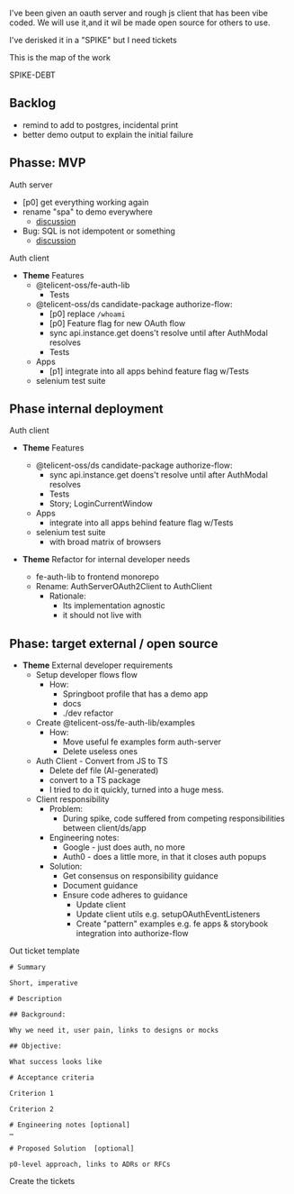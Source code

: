 I've been given an oauth server and rough js client that has been vibe coded.
We will use it,and it wil be made open source for others to use.

 I've derisked it in a "SPIKE" but I need tickets

This is the map of the work


SPIKE-DEBT

Backlog
-------

- remind to add to postgres, incidental print
- better demo output to explain the initial failure

## Phasse: MVP

Auth server
*   [p0] get everything working again
*   rename "spa" to demo everywhere
    *   [discussion](https://github.com/Telicent-io/auth-server/pull/31#discussion_r2387135096)
*   Bug: SQL is not idempotent or something
    *   [discussion](https://github.com/Telicent-io/auth-server/pull/31#discussion_r2402462426)
        

Auth client
*   **Theme** Features
    *   @telicent-oss/fe-auth-lib
        *   Tests
    *   @telicent-oss/ds candidate-package authorize-flow:
        *   [p0] replace `/whoami`
        *   [p0] Feature flag for new OAuth flow
        *   sync api.instance.get doens't resolve until after AuthModal resolves
        *   Tests
    *   Apps
        *   [p1] integrate into all apps behind feature flag w/Tests
    *   selenium test suite
            

## Phase internal deployment

Auth client
*   **Theme** Features
    *   @telicent-oss/ds candidate-package authorize-flow:
        *   sync api.instance.get doens't resolve until after AuthModal resolves
        *   Tests
        *   Story; LoginCurrentWindow
    *   Apps
        *   integrate into all apps behind feature flag w/Tests
    *   selenium test suite
        *   with broad matrix of browsers
            
*   **Theme** Refactor for internal developer needs
    *   fe-auth-lib to frontend monorepo
    *   Rename: AuthServerOAuth2Client to AuthClient
        *   Rationale:
            *   Its implementation agnostic
            *   it should not live with


## Phase: target external / open source

*   **Theme** External developer requirements
    *   Setup developer flows flow
        *   How:
            *   Springboot profile that has a demo app
            *   docs
            *   ./dev refactor
    *   Create @telicent-oss/fe-auth-lib/examples
        *   How:
            *   Move useful fe examples form auth-server
            *   Delete useless ones
    *   Auth Client - Convert from JS to TS
        *   Delete def file (AI-generated)
        *   convert to a TS package
        *   I tried to do it quickly, turned into a huge mess.
    *   Client responsibility
        *   Problem:
            *   During spike, code suffered from competing responsibilities between client/ds/app
        *   Engineering notes:
            *   Google - just does auth, no more
            *   Auth0 - does a little more, in that it closes auth popups
        *   Solution:
            *   Get consensus on responsibility guidance
            *   Document guidance
            *   Ensure code adheres to guidance
                *   Update client
                *   Update client utils e.g. setupOAuthEventListeners
                *   Create "pattern" examples e.g. fe apps & storybook integration into authorize-flow




Out ticket template
```
# Summary

Short, imperative

# Description

## Background:

Why we need it, user pain, links to designs or mocks

## Objective:

What success looks like

# Acceptance criteria

Criterion 1

Criterion 2

# Engineering notes [optional]
…

# Proposed Solution  [optional]

p0-level approach, links to ADRs or RFCs
```
Create the tickets
